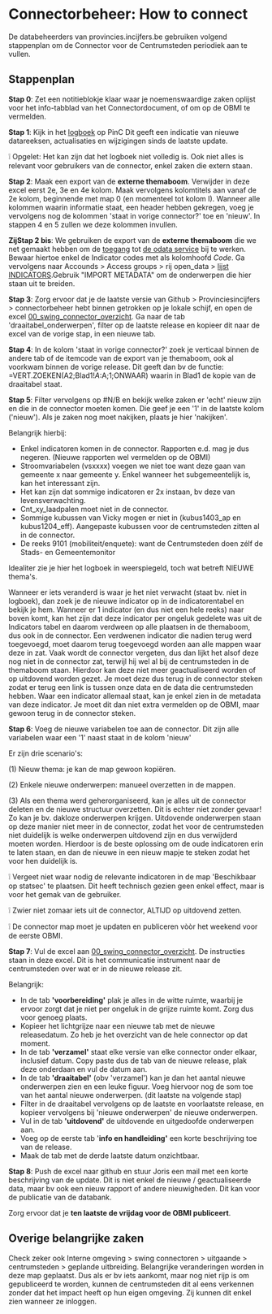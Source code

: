 # Connectorbeheer: How to connect

De databeheerders van provincies.incijfers.be gebruiken volgend stappenplan om de Connector voor de Centrumsteden periodiek aan te vullen.

## Stappenplan 

**Stap 0**: Zet een notitieblokje klaar waar je noemenswaardige zaken oplijst voor het info-tabblad van het Connectordocument, of om op de OBMI te vermelden.

**Stap 1**: Kijk in het [logboek](https://provincies.incijfers.be/admin/jive/Report/Edit/logboek) op PinC Dit geeft een indicatie van nieuwe datareeksen, actualisaties en wijzigingen sinds de laatste update.

:grey_exclamation: Opgelet: Het kan zijn dat het logboek niet volledig is. Ook niet alles is relevant voor gebruikers van de connector, enkel zaken die extern staan.

**Stap 2**: Maak een export van de **externe themaboom**. Verwijder in deze excel eerst 2e, 3e en 4e kolom. Maak vervolgens kolomtitels aan vanaf de 2e kolom, beginnende met map 0 (en momenteel tot kolom I). Wanneer alle kolommen waarin informatie staat, een header hebben gekregen, voeg je vervolgens nog de kolommen 'staat in vorige connector?' toe en 'nieuw'. In stappen 4 en 5 zullen we deze kolommen invullen.

**ZijStap 2 bis**: We gebruiken de export van de **externe themaboom** die we net gemaakt hebben om de [toegang](https://github.com/provinciesincijfers/JiveDocumentation/blob/master/05.%20Themaboom%20-%20Toegang%20beheren/Toegangs-%20en%20gebruikersgroepen.md#themaboom-en-toegangsgroepen) tot [de odata service](https://provincies.incijfers.be/jive/report/?id=achter_de_schermen) bij te werken. Bewaar hiertoe enkel de Indicator codes met als kolomhoofd *Code*. Ga vervolgens naar Accounds > Access groups > rij open_data > [lijst INDICATORS](https://provincies.incijfers.be/admin/studio/Table/DetailItemGrid?TableName=AccessGroupItem&ParentKey=AccessGroupCode&ParentCode=9&ParentTable=AccessGroup&ItemKey=V).Gebruik "IMPORT METADATA" om de onderwerpen die hier staan uit te breiden.

**Stap 3**: Zorg ervoor dat je de laatste versie van Github > Provinciesincijfers > connectorbeheer hebt binnen getrokken op je lokale schijf, en open de excel [00_swing_connector_overzicht](https://github.com/provinciesincijfers/connectorbeheer/blob/master/00_swing_connector_overzicht.xlsx). Ga naar de tab 'draaitabel_onderwerpen', filter op de laatste release en kopieer dit naar de excel van de vorige stap, in een nieuwe tab.

**Stap 4**: In de kolom 'staat in vorige connector?' zoek je verticaal binnen de andere tab of de itemcode van de export van je themaboom, ook al voorkwam binnen de vorige release. Dit geeft dan bv de functie: =VERT.ZOEKEN(A2;Blad1!$A:$A;1;ONWAAR) waarin in Blad1 de kopie van de draaitabel staat.

**Stap 5**: Filter vervolgens op #N/B en bekijk welke zaken er 'echt' nieuw zijn en die in de connector moeten komen. Die geef je een '1' in de laatste kolom ('nieuw'). Als je zaken nog moet nakijken, plaats je hier 'nakijken'.

Belangrijk hierbij:

- Enkel indicatoren komen in de connector. Rapporten e.d. mag je dus negeren. (Nieuwe rapporten wel vermelden op de OBMI)
- Stroomvariabelen (vsxxxx) voegen we niet toe want deze gaan van gemeente x naar gemeente y. Enkel wanneer het subgemeentelijk is, kan het interessant zijn.
- Het kan zijn dat sommige indicatoren er 2x instaan, bv deze van levensverwachting.
- Cnt_xy_laadpalen moet niet in de connector.
- Sommige kubussen van Vicky mogen er niet in (kubus1403_ap en kubus1204_eff). Aangepaste kubussen voor de centrumsteden zitten al in de connector.
- De reeks 9101 (mobiliteit/enquete): want de Centrumsteden doen zélf de Stads- en Gemeentemonitor

Idealiter zie je hier het logboek in weerspiegeld, toch wat betreft NIEUWE thema's.

Wanneer er iets veranderd is waar je het niet verwacht (staat bv. niet in logboek), dan zoek je de nieuwe indicator op in de indicatorentabel en bekijk je hem. Wanneer er 1 indicator (en dus niet een hele reeks) naar boven komt, kan het zijn dat deze indicator per ongeluk gedelete was uit de Indicators tabel en daarom verdween op alle plaatsen in de themaboom, dus ook in de connector. Een verdwenen indicator die nadien terug werd toegevoegd, moet daarom terug toegevoegd worden aan alle mappen waar deze in zat. Vaak wordt de connector vergeten, dus dan lijkt het alsof deze nog niet in de connector zat, terwijl hij wel al bij de centrumsteden in de themaboom staan. Hierdoor kan deze niet meer geactualiseerd worden of op uitdovend worden gezet. Je moet deze dus terug in de connector steken zodat er terug een link is tussen onze data en de data die centrumsteden hebben. Waar een indicator allemaal staat, kan je enkel zien in de metadata van deze indicator. Je moet dit dan niet extra vermelden op de OBMI, maar gewoon terug in de connector steken.

**Stap 6**: Voeg de nieuwe variabelen toe aan de connector. Dit zijn alle variabelen waar een '1' naast staat in de kolom 'nieuw'

Er zijn drie scenario's:

(1) Nieuw thema: je kan de map gewoon kopiëren.

(2) Enkele nieuwe onderwerpen: manueel overzetten in de mappen.

(3) Als een thema werd geherorganiseerd, kan je alles uit de connector deleten en de nieuwe structuur overzetten. Dit is echter niet zonder gevaar! Zo kan je bv. dakloze onderwerpen krijgen. Uitdovende onderwerpen staan op deze manier niet meer in de connector, zodat het voor de centrumsteden niet duidelijk is welke onderwerpen uitdovend zijn en dus verwijderd moeten worden. Hierdoor is de beste oplossing om de oude indicatoren erin te laten staan, en dan de nieuwe in een nieuw mapje te steken zodat het voor hen duidelijk is.

:grey_exclamation: Vergeet niet waar nodig de relevante indicatoren in de map 'Beschikbaar op statsec' te plaatsen. Dit heeft technisch gezien geen enkel effect, maar is voor het gemak van de gebruiker.

:grey_exclamation: Zwier niet zomaar iets uit de connector, ALTIJD op uitdovend zetten.

:grey_exclamation: De connector map moet je updaten en publiceren vòòr het weekend voor de eerste OBMI.

**Stap 7**: Vul de excel aan [00_swing_connector_overzicht](https://github.com/provinciesincijfers/connectorbeheer/blob/master/00_swing_connector_overzicht.xlsx). De instructies staan in deze excel. Dit is het communicatie instrument naar de centrumsteden over wat er in de nieuwe release zit.

Belangrijk:

- In de tab **'voorbereiding'** plak je alles in de witte ruimte, waarbij je ervoor zorgt dat je niet per ongeluk in de grijze ruimte komt. Zorg dus voor genoeg plaats.
- Kopieer het lichtgrijze naar een nieuwe tab met de nieuwe releasedatum. Zo heb je het overzicht van de hele connector op dat moment.
- In de tab **'verzamel'** staat elke versie van elke connector onder elkaar, inclusief datum. Copy paste dus de tab van de nieuwe release, plak deze onderdaan en vul de datum aan.
- In de tab **'draaitabel'** (obv 'verzamel') kan je dan het aantal nieuwe onderwerpen zien en een leuke figuur. Voeg hiervoor nog de som toe van het aantal nieuwe onderwerpen. (dit laatste na volgende stap)
- Filter in de draaitabel vervolgens op de laatste en voorlaatste release, en kopieer vervolgens bij 'nieuwe onderwerpen' de nieuwe onderwerpen.
- Vul in de tab **'uitdovend'** de uitdovende en uitgedoofde onderwerpen aan.
- Voeg op de eerste tab '**info en handleiding'** een korte beschrijving toe van de release.
- Maak de tab met de derde laatste datum onzichtbaar.

**Stap 8**: Push de excel naar github en stuur Joris een mail met een korte beschrijving van de update. Dit is niet enkel de nieuwe / geactualiseerde data, maar bv ook een nieuw rapport of andere nieuwigheden. Dit kan voor de publicatie van de databank.

Zorg ervoor dat je **ten laatste de vrijdag voor de OBMI publiceert**. 

## Overige belangrijke zaken

Check zeker ook Interne omgeving > swing connectoren > uitgaande > centrumsteden > geplande uitbreiding. Belangrijke veranderingen worden in deze map geplaatst. Dus als er bv iets aankomt, maar nog niet rijp is om gepubliceerd te worden, kunnen de centrumsteden dit al eens verkennen zonder dat het impact heeft op hun eigen omgeving. Zij kunnen dit enkel zien wanneer ze inloggen.

